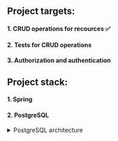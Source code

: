 ## Project targets:
#### 1. СRUD operations for recources ✅
#### 2. Tests for CRUD operations
#### 3. Authorization and authentication

## Project stack:
#### 1. Spring
#### 2. PostgreSQL

<details>
<summary>PostgreSQL architecture</summary>
[![PostgreSQL architecture][1]][1]
[1]: (https://github.com/BloodSpyy/LibaryREST/blob/main/static/DataBaseSchema.png)
</details>
